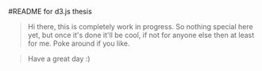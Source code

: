 #README for d3.js thesis

>Hi there,
>this is completely work in progress. So nothing special here yet, but once it's done it'll be cool, if not for anyone else then at least for me. Poke around if you like.

>Have a great day :)

